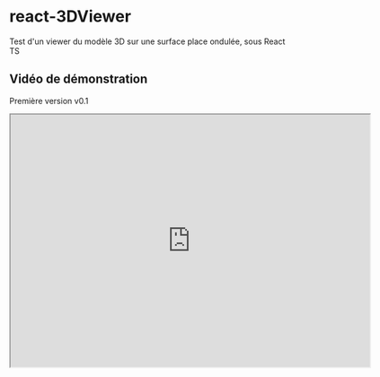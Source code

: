 # react-3DViewer

Test d'un viewer du modèle 3D sur une surface place ondulée, sous React TS

## Vidéo de démonstration
Première version v0.1
<iframe src="https://drive.google.com/file/d/1r4WXfGI2khjHygPzVlScEWAQ1E3XAVvN/preview" width="640" height="450" allow="autoplay"></iframe>